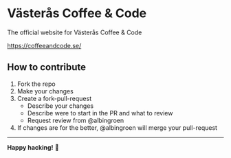 # Västerås Coffee & Code

  The official website for Västerås Coffee &amp; Code
  
  https://coffeeandcode.se/

## How to contribute

1. Fork the repo
2. Make your changes
3. Create a fork-pull-request
    - Describe your changes
    - Describe were to start in the PR and what to review
    - Request review from @albingroen
4. If changes are for the better, @albingroen will merge your pull-request
---
**Happy hacking!** 🎉
